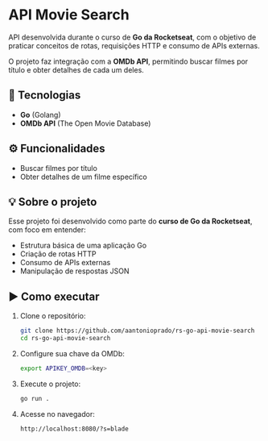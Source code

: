 # API Movie Search

API desenvolvida durante o curso de **Go da Rocketseat**, com o objetivo de praticar conceitos de rotas, requisições HTTP e consumo de APIs externas.

O projeto faz integração com a **OMDb API**, permitindo buscar filmes por título e obter detalhes de cada um deles.

## 🚀 Tecnologias

- **Go** (Golang)  
- **OMDb API** (The Open Movie Database)

## ⚙️ Funcionalidades

- Buscar filmes por título  
- Obter detalhes de um filme específico

## 💡 Sobre o projeto

Esse projeto foi desenvolvido como parte do **curso de Go da Rocketseat**, com foco em entender:
- Estrutura básica de uma aplicação Go  
- Criação de rotas HTTP  
- Consumo de APIs externas  
- Manipulação de respostas JSON  

## ▶️ Como executar

1. Clone o repositório:
   ```bash
   git clone https://github.com/aantonioprado/rs-go-api-movie-search
   cd rs-go-api-movie-search
   ```

2. Configure sua chave da OMDb:
   ```bash
   export APIKEY_OMDB=<key>
   ```

3. Execute o projeto:
   ```bash
   go run .
   ```

4. Acesse no navegador:
   ```
   http://localhost:8080/?s=blade
   ```
